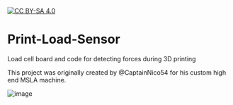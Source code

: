 [![CC BY-SA 4.0][cc-by-sa-image]][cc-by-sa]

[cc-by-sa]: http://creativecommons.org/licenses/by-sa/4.0/
[cc-by-sa-image]: https://licensebuttons.net/l/by-sa/4.0/88x31.png
[cc-by-sa-shield]: https://img.shields.io/badge/License-CC%20BY--SA%204.0-lightgrey.svg

# Print-Load-Sensor
Load cell board and code for detecting forces during 3D printing 

This project was originally created by @CaptainNico54 for his custom high end MSLA machine. 

![image](https://user-images.githubusercontent.com/11083514/108006127-893a4c00-6ff2-11eb-8f75-068809b5e353.png)


